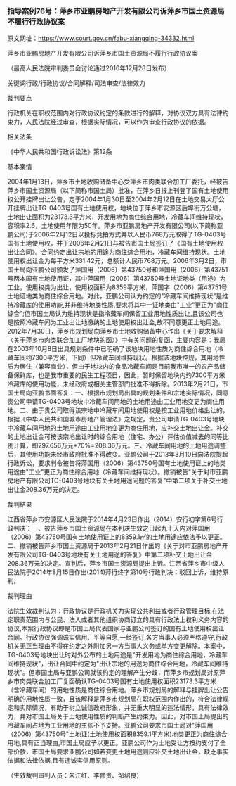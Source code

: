 ### 指导案例76号：萍乡市亚鹏房地产开发有限公司诉萍乡市国土资源局不履行行政协议案
原文网址：https://www.court.gov.cn/fabu-xiangqing-34332.html

萍乡市亚鹏房地产开发有限公司诉萍乡市国土资源局不履行行政协议案

（最高人民法院审判委员会讨论通过2016年12月28日发布）

关键词行政/行政协议/合同解释/司法审查/法律效力

裁判要点

行政机关在职权范围内对行政协议约定的条款进行的解释，对协议双方具有法律约束力，人民法院经过审查，根据实际情况，可以作为审查行政协议的依据。

相关法条

《中华人民共和国行政诉讼法》第12条

基本案情

2004年1月13日，萍乡市土地收购储备中心受萍乡市肉类联合加工厂委托，经被告萍乡市国土资源局（以下简称市国土局）批准，在萍乡日报上刊登了国有土地使用权公开挂牌出让公告，定于2004年1月30日至2004年2月12日在土地交易大厅公开挂牌出让TG-0403号国有土地使用权，地块位于萍乡市安源区后埠街万公塘，土地出让面积为23173.3平方米，开发用地为商住综合用地，冷藏车间维持现状，容积率2.6，土地使用年限为50年。萍乡市亚鹏房地产开发有限公司(以下简称亚鹏公司)于2006年2月12日以投标竞拍方式并以人民币768万元取得了TG-0403号国有土地使用权，并于2006年2月21日与被告市国土局签订了《国有土地使用权出让合同》。合同约定出让宗地的用途为商住综合用地，冷藏车间维持现状。土地使用权出让金为每平方米331.42元，总额计人民币768万元。2006年3月2日，市国土局向亚鹏公司颁发了萍国用（2006）第43750号和萍国用（2006）第43751号两本国有土地使用证，其中萍国用（2006）第43750号土地证地类（用途）为工业，使用权类为出让，使用权面积为8359平方米，萍国字（2006）第43751号土地证地类为商住综合用地。对此，亚鹏公司认为约定的"冷藏车间维持现状"是维持冷藏库的使用功能,并非维持地类性质,要求将其中一证地类由"工业"更正为"商住综合";但市国土局认为维持现状是指冷藏车间保留工业用地性质出让,且该公司也是按照冷藏车间为工业出让地缴纳的土地使用权出让金,故不同意更正土地用途。2012年7月30日，萍乡市规划局向萍乡市土地收购储备中心作出《关于要求解释〈关于萍乡市肉类联合加工厂地块的函〉》中有关问题的复函，主要内容是：我局在2003年10月8日出具规划条件中已明确了该地块用地性质为商住综合用地（冷藏车间约7300平方米，下同）但冷藏车间维持现状。根据该地块控规，其用地性质为居住（兼容商业），但由于地块内的食品冷藏车间是目前我市唯一的农产品储备保鲜库，也是我市重要的民生工程项目，因此，暂时保留地块内约7300平方米冷藏库的使用功能，未经政府或相关主管部门批准不得拆除。2013年2月21日，市国土局向亚鹏书面答复：一、根据市规划局出具的规划条件和宗地实际情况，同意贵公司申请TG-0403号地块中冷藏车间用地的土地用途由工业用地变更为商住用地。二、由于贵公司取得该宗地中冷藏车间用地使用权是按工业用地价格出让的，根据《中华人民共和国城市房地产管理法》之规定，贵公司申请TG-0403号地块中冷藏车间用地的土地用途由工业用地变更为商住用地，应补交土地出让金。补交的土地出让金可按该宗地出让时的综合用地（住宅、办公）评估价值减去的同等比例计算，即297.656万元\*70%=208.36万元。三、冷藏车间用地的土地用途调整后，其使用功能未经市政府批准不得改变。亚鹏公司于2013年3月10日向法院提起行政诉讼，要求判令被告将萍国用（2006）第43750号国有土地使用证上的地类用途由"工业"更正为商住综合用地（冷藏车间维持现状）。撤销被告"关于对市亚鹏房地产有限公司TG-0403号地块有关土地用途问题的答复"中第二项关于补交土地出让金208.36万元的决定。

裁判结果

江西省萍乡市安源区人民法院于2014年4月23日作出（2014）安行初字第6号行政判决：一、被告萍乡市国土资源局在本判决生效之日起九十天内对萍国用（2006）第43750号国有土地使用证上的8359.1㎡的土地用途应依法予以更正。二、撤销被告萍乡市国土资源局于2013年2月21日作出的《关于对市亚鹏房地产开发有限公司TG-0403号地块有关土地用途的答复》中第二项补交土地出让金208.36万元的决定。宣判后，萍乡市国土资源局提出上诉。江西省萍乡市中级人民法院于2014年8月15日作出(2014)萍行终字第10号行政判决：驳回上诉，维持原判。

裁判理由

法院生效裁判认为：行政协议是行政机关为实现公共利益或者行政管理目标,在法定职责范围内与公民、法人或者其他组织协商订立的具有行政法上权利义务内容的协议,本案行政协议即是市国土局代表国家与亚鹏公司签订的国有土地使用权出让合同。行政协议强调诚实信用、平等自愿,一经签订,各方当事人必须严格遵守,行政机关无正当理由不得在约定之外附加另一方当事人义务或单方变更解除。本案中，TG-0403号地块出让时对外公布的土地用途是"开发用地为商住综合用地，冷藏车间维持现状"，出让合同中约定为"出让宗地的用途为商住综合用地，冷藏车间维持现状"。但市国土局与亚鹏公司就该约定的理解产生分歧，而萍乡市规划局对原萍乡市肉类联合加工厂复函确认TG-0403号国有土地使用权面积23173.3平方米（含冷藏车间）的用地性质是商住综合用地。萍乡市规划局的解释与挂牌出让公告明确的用地性质一致，且该解释是萍乡市规划局在职权范围内作出的，符合法律规定和实际情况，有助于树立诚信政府形象，并无重大明显的违法情形，具有法律效力，并对市国土局关于土地使用性质的判断产生约束力。因此，对市国土局提出的冷藏车间占地为工业用地的主张不予支持。亚鹏公司要求市国土局对"萍国用（2006）第43750号"土地证(土地使用权面积8359.1平方米)地类更正为商住综合用地,具有正当理由,市国土局应予以更正。亚鹏公司作为土地受让方按约支付了全部价款，市国土局要求亚鹏公司如若变更土地用途则应补交土地出让金，缺乏事实依据和法律依据,且有违诚实信用原则。

（生效裁判审判人员：朱江红、李修贵、邹绍良）
